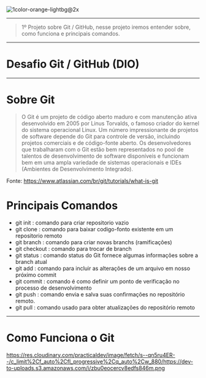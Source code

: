 ![1color-orange-lightbg@2x](https://user-images.githubusercontent.com/57717982/162838772-2bbad6d1-1422-45ec-89c6-6ef05b06b9be.png)

---

> 1º Projeto sobre Git / GitHub, nesse projeto iremos entender sobre, como funciona e principais comandos.

---


#  Desafio Git / GitHub (DIO) 


---




#    **Sobre Git**
> O Git é um projeto de código aberto maduro e com manutenção ativa desenvolvido em 2005 por Linus Torvalds, o famoso criador do kernel do sistema operacional Linux. Um número impressionante de projetos de software depende do Git para controle de versão, incluindo projetos comerciais e de código-fonte aberto. Os desenvolvedores que trabalharam com o Git estão bem representados no pool de talentos de desenvolvimento de software disponíveis e funcionam bem em uma ampla variedade de sistemas operacionais e IDEs (Ambientes de Desenvolvimento Integrado).

Fonte: https://www.atlassian.com/br/git/tutorials/what-is-git




#    **Principais Comandos** 

  - git init : comando para criar repositorio vazio
  - git clone : comando para baixar codigo-fonto existente em um repositorio remoto
  - git branch : comando para criar novas branchs (ramificações)
  - git checkout : comando para trocar de branch
  - git status : comando status do Git fornece algumas informações sobre a branch atual
  - git add : comando para incluir as alterações de um arquivo em nosso próximo commit
  - git commit : comando é como definir um ponto de verificação no processo de desenvolvimento
  - git push : comando envia e salva suas confirmações no repositório remoto.
  - git pull : comando usado para obter atualizações do repositório remoto

---


#   **Como Funciona o Git**

https://res.cloudinary.com/practicaldev/image/fetch/s--qn5ru4ER--/c_limit%2Cf_auto%2Cfl_progressive%2Cq_auto%2Cw_880/https://dev-to-uploads.s3.amazonaws.com/i/zbu0eocercv8edfs846m.png







 

